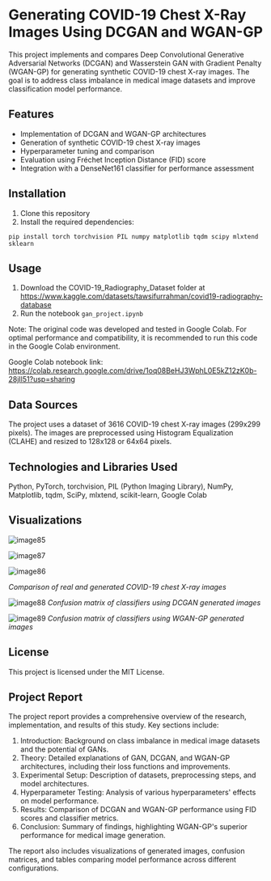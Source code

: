 # Generating COVID-19 Chest X-Ray Images Using DCGAN and WGAN-GP

This project implements and compares Deep Convolutional Generative Adversarial Networks (DCGAN) and Wasserstein GAN with Gradient Penalty (WGAN-GP) for generating synthetic COVID-19 chest X-ray images. The goal is to address class imbalance in medical image datasets and improve classification model performance.

## Features

- Implementation of DCGAN and WGAN-GP architectures
- Generation of synthetic COVID-19 chest X-ray images
- Hyperparameter tuning and comparison
- Evaluation using Fréchet Inception Distance (FID) score
- Integration with a DenseNet161 classifier for performance assessment

## Installation

1. Clone this repository
2. Install the required dependencies:
```
pip install torch torchvision PIL numpy matplotlib tqdm scipy mlxtend sklearn
```

## Usage

1. Download the COVID-19_Radiography_Dataset folder at https://www.kaggle.com/datasets/tawsifurrahman/covid19-radiography-database
2. Run the notebook `gan_project.ipynb`

Note: The original code was developed and tested in Google Colab. For optimal performance and compatibility, it is recommended to run this code in the Google Colab environment.

Google Colab notebook link: https://colab.research.google.com/drive/1oq08BeHJ3WphL0E5kZ12zK0b-28jIl51?usp=sharing

## Data Sources

The project uses a dataset of 3616 COVID-19 chest X-ray images (299x299 pixels). The images are preprocessed using Histogram Equalization (CLAHE) and resized to 128x128 or 64x64 pixels.

## Technologies and Libraries Used
Python, PyTorch, torchvision, PIL (Python Imaging Library), NumPy, Matplotlib, tqdm, SciPy, mlxtend, scikit-learn, Google Colab

## Visualizations

![image85](https://github.com/user-attachments/assets/505db638-286e-4f7a-84f9-7034b470076b)

![image87](https://github.com/user-attachments/assets/a865c24b-2354-456e-9a2b-6f777902967a)

![image86](https://github.com/user-attachments/assets/f7f67035-87dc-4b5e-8555-30fb66339936)

*Comparison of real and generated COVID-19 chest X-ray images*

![image88](https://github.com/user-attachments/assets/712278d4-9651-43ed-b2ec-edc068f0b821)
*Confusion matrix of classifiers using DCGAN generated images*

![image89](https://github.com/user-attachments/assets/aa0b104d-5eb1-4472-87c2-1c3dac7738a6)
 *Confusion matrix of classifiers using WGAN-GP generated images*

## License

This project is licensed under the MIT License.

## Project Report

The project report provides a comprehensive overview of the research, implementation, and results of this study. Key sections include:

1. Introduction: Background on class imbalance in medical image datasets and the potential of GANs.
2. Theory: Detailed explanations of GAN, DCGAN, and WGAN-GP architectures, including their loss functions and improvements.
3. Experimental Setup: Description of datasets, preprocessing steps, and model architectures.
4. Hyperparameter Testing: Analysis of various hyperparameters' effects on model performance.
5. Results: Comparison of DCGAN and WGAN-GP performance using FID scores and classifier metrics.
6. Conclusion: Summary of findings, highlighting WGAN-GP's superior performance for medical image generation.

The report also includes visualizations of generated images, confusion matrices, and tables comparing model performance across different configurations.
